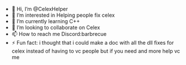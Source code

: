 - 👋 Hi, I’m @CelexHelper
- 👀 I’m interested in Helping people fix celex
- 🌱 I’m currently learning C++
- 💞️ I’m looking to collaborate on Celex
- 📫 How to reach me Discord:barbrecue
- ⚡ Fun fact: i thought that i could make a doc with all the dll fixes for celex instead of having to vc people but if you need and more help vc me

